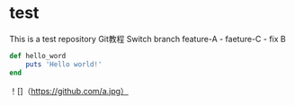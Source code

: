 # test
This is a test repository
Git教程
Switch branch feature-A
	- faeture-C
	- fix B

```ruby
def hello_word
	puts 'Hello world!'
end
```

！[]（https://github.com/a.jpg）
